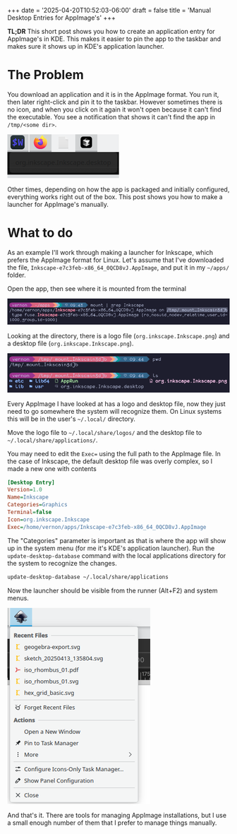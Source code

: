 +++
date = '2025-04-20T10:52:03-06:00'
draft = false
title = 'Manual Desktop Entries for AppImage's'
+++

**TL;DR** This short post shows you how to create an application entry for AppImage's in KDE. This makes it easier
to pin the app to the taskbar and makes sure it shows up in KDE's application launcher.

# The Problem

You download an application and it is in the AppImage format. You run it,
then later right-click and pin it to the taskbar. However sometimes there is
no icon, and when you click on it again it won't open because it can't find
the executable. You see a notification that shows it can't find the app in
`/tmp/<some dir>`. 

![Example Missing Icon](screenshot1.png)

Other times, depending on how the app is packaged and initially configured,
everything works right out of the box. This post shows you how to make a launcher
for AppImage's manually.

# What to do

As an example I'll work through making a launcher for Inkscape, which prefers
the AppImage format for Linux. Let's assume that I've downloaded the file, `Inkscape-e7c3feb-x86_64_0QCD8vJ.AppImage`,
and put it in my `~/apps/` folder.

Open the app, then see where it is mounted from the terminal

![Show AppImage temporary mount point](screenshot2.png)

Looking at the directory, there is a logo file (`org.inkscape.Inkscape.png`) and
a desktop file (`org.inkscape.Inkscape.png`). 

![Contents of temporary directory](screenshot3.png)

Every AppImage I have looked at
has a logo and desktop file, now they just need to go somewhere the system will
recognize them. On Linux systems this will be in the user's `~/.local/` directory.

Move the logo file to `~/.local/share/logos/` and the desktop file to 
`~/.local/share/applications/`.

You may need to edit the `Exec=` using the full path to the AppImage file. In
the case of Inkscape, the default desktop file was overly complex, so I made a
new one with contents

```ini
[Desktop Entry]
Version=1.0
Name=Inkscape
Categories=Graphics
Terminal=false
Icon=org.inkscape.Inkscape
Exec=/home/vernon/apps/Inkscape-e7c3feb-x86_64_0QCD8vJ.AppImage
```

The "Categories" parameter is important as that is where the app will show up
in the system menu (for me it's KDE's application launcher). Run the `update-desktop-database`
command with the local applications directory for the system to recognize the changes.

```bash
update-desktop-database ~/.local/share/applications
```

Now the launcher should be visible from the runner (Alt+F2) and system menus.

![App pinned to taskbar](screenshot4.png)

And that's it. There are tools for managing AppImage installations, but I use
a small enough number of them that I prefer to manage things manually.